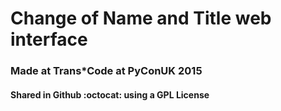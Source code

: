 # Change of Name and Title web interface

### Made at Trans*Code at PyConUK 2015

#### Shared in Github :octocat: using a GPL License
